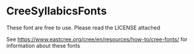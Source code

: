 # CreeSyllabicsFonts
These font are free to use. Please read the LICENSE attached


See https://www.eastcree.org/cree/en/resources/how-to/cree-fonts/ for information about these fonts
